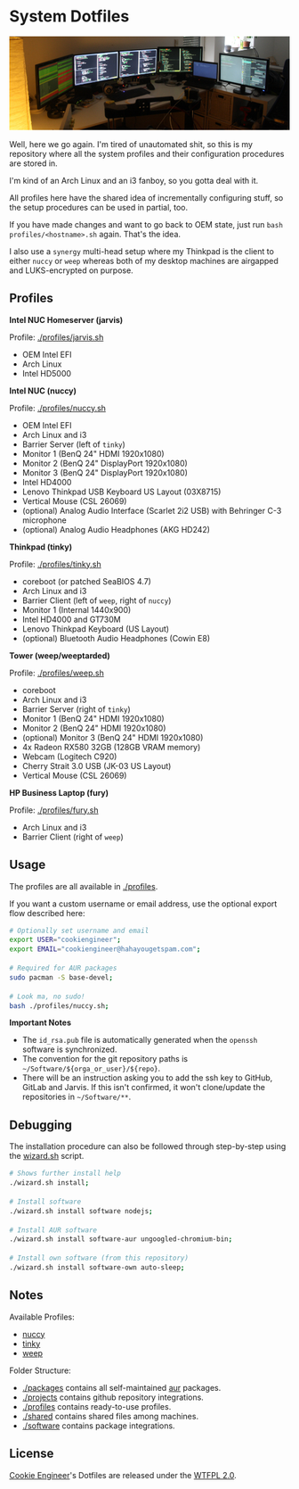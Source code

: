 
# System Dotfiles

![Camera Picture](./README.jpg)

Well, here we go again. I'm tired of unautomated shit, so this
is my repository where all the system profiles and their
configuration procedures are stored in.

I'm kind of an Arch Linux and an i3 fanboy, so you gotta deal
with it.

All profiles here have the shared idea of incrementally configuring
stuff, so the setup procedures can be used in partial, too.

If you have made changes and want to go back to OEM state,
just run `bash profiles/<hostname>.sh` again. That's the idea.

I also use a `synergy` multi-head setup where my Thinkpad is
the client to either `nuccy` or `weep` whereas both of my
desktop machines are airgapped and LUKS-encrypted on purpose.


## Profiles

**Intel NUC Homeserver (jarvis)**

Profile: [./profiles/jarvis.sh](./profiles/jarvis.sh)

- OEM Intel EFI
- Arch Linux
- Intel HD5000

**Intel NUC (nuccy)**

Profile: [./profiles/nuccy.sh](./profiles/nuccy.sh)

- OEM Intel EFI
- Arch Linux and i3
- Barrier Server (left of `tinky`)
- Monitor 1 (BenQ 24" HDMI 1920x1080)
- Monitor 2 (BenQ 24" DisplayPort 1920x1080)
- Monitor 3 (BenQ 24" DisplayPort 1920x1080)
- Intel HD4000
- Lenovo Thinkpad USB Keyboard US Layout (03X8715)
- Vertical Mouse (CSL 26069)
- (optional) Analog Audio Interface (Scarlet 2i2 USB) with Behringer C-3 microphone
- (optional) Analog Audio Headphones (AKG HD242)

**Thinkpad (tinky)**

Profile: [./profiles/tinky.sh](./profiles/tinky.sh)

- coreboot (or patched SeaBIOS 4.7)
- Arch Linux and i3
- Barrier Client (left of `weep`, right of `nuccy`)
- Monitor 1 (Internal 1440x900)
- Intel HD4000 and GT730M
- Lenovo Thinkpad Keyboard (US Layout)
- (optional) Bluetooth Audio Headphones (Cowin E8)

**Tower (weep/weeptarded)**

Profile: [./profiles/weep.sh](./profiles/weep.sh)

- coreboot
- Arch Linux and i3
- Barrier Server (right of `tinky`)
- Monitor 1 (BenQ 24" HDMI 1920x1080)
- Monitor 2 (BenQ 24" HDMI 1920x1080)
- (optional) Monitor 3 (BenQ 24" HDMI 1920x1080)
- 4x Radeon RX580 32GB (128GB VRAM memory)
- Webcam (Logitech C920)
- Cherry Strait 3.0 USB (JK-03 US Layout)
- Vertical Mouse (CSL 26069)

**HP Business Laptop (fury)**

Profile: [./profiles/fury.sh](./profiles/fury.sh)

- Arch Linux and i3
- Barrier Client (right of `weep`)


## Usage

The profiles are all available in [./profiles](./profiles).

If you want a custom username or email address, use the
optional export flow described here:

```bash
# Optionally set username and email
export USER="cookiengineer";
export EMAIL="cookiengineer@hahayougetspam.com";

# Required for AUR packages
sudo pacman -S base-devel;

# Look ma, no sudo!
bash ./profiles/nuccy.sh;
```

**Important Notes**

- The `id_rsa.pub` file is automatically generated when the `openssh` software is synchronized.
- The convention for the git repository paths is `~/Software/${orga_or_user}/${repo}`.
- There will be an instruction asking you to add the ssh key to GitHub, GitLab and Jarvis.
  If this isn't confirmed, it won't clone/update the repositories in `~/Software/**`.


## Debugging

The installation procedure can also be followed through
step-by-step using the [wizard.sh](./wizard.sh) script.

```bash
# Shows further install help
./wizard.sh install;

# Install software
./wizard.sh install software nodejs;

# Install AUR software
./wizard.sh install software-aur ungoogled-chromium-bin;

# Install own software (from this repository)
./wizard.sh install software-own auto-sleep;
```


## Notes

Available Profiles:

- [nuccy](./profiles/nuccy.sh)
- [tinky](./profiles/tinky.sh)
- [weep](./profiles/weep.sh)

Folder Structure:

- [./packages](./packages) contains all self-maintained [aur](https://aur.archlinux.org) packages.
- [./projects](./projects) contains github repository integrations.
- [./profiles](./profiles) contains ready-to-use profiles.
- [./shared](./shared) contains shared files among machines.
- [./software](./software) contains package integrations.


## License

[Cookie Engineer](https://github.com/cookiengineer)'s Dotfiles are released under the [WTFPL 2.0](./LICENSE_WTFPL.txt).

